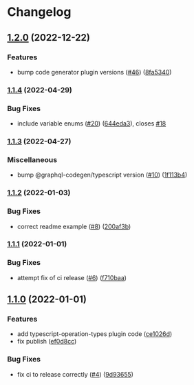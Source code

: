 # Changelog

## [1.2.0](https://github.com/Stonepaw/graphql-codegen-typescript-operation-types/compare/v1.1.4...v1.2.0) (2022-12-22)


### Features

* bump code generator plugin versions ([#46](https://github.com/Stonepaw/graphql-codegen-typescript-operation-types/issues/46)) ([8fa5340](https://github.com/Stonepaw/graphql-codegen-typescript-operation-types/commit/8fa53404907a3352528e8ee0f6136781d52fc949))

### [1.1.4](https://github.com/Stonepaw/graphql-codegen-typescript-operation-types/compare/v1.1.3...v1.1.4) (2022-04-29)


### Bug Fixes

* include variable enums ([#20](https://github.com/Stonepaw/graphql-codegen-typescript-operation-types/issues/20)) ([644eda3](https://github.com/Stonepaw/graphql-codegen-typescript-operation-types/commit/644eda309e67207a9ad6a7d0206ddaf4e7794465)), closes [#18](https://github.com/Stonepaw/graphql-codegen-typescript-operation-types/issues/18)

### [1.1.3](https://github.com/Stonepaw/graphql-codegen-typescript-operation-types/compare/v1.1.2...v1.1.3) (2022-04-27)


### Miscellaneous

* bump @graphql-codegen/typescript version ([#10](https://github.com/Stonepaw/graphql-codegen-typescript-operation-types/issues/10)) ([1f113b4](https://github.com/Stonepaw/graphql-codegen-typescript-operation-types/commit/1f113b4b44e5e17a713797d69b2bcb0ba28cf99f))

### [1.1.2](https://github.com/Stonepaw/graphql-codegen-typescript-operation-types/compare/v1.1.1...v1.1.2) (2022-01-03)


### Bug Fixes

* correct readme example ([#8](https://github.com/Stonepaw/graphql-codegen-typescript-operation-types/issues/8)) ([200af3b](https://github.com/Stonepaw/graphql-codegen-typescript-operation-types/commit/200af3b11fffa4966eef1a009e5ab010c1521291))

### [1.1.1](https://github.com/Stonepaw/graphql-codegen-typescript-operation-types/compare/v1.1.0...v1.1.1) (2022-01-01)


### Bug Fixes

* attempt fix of ci release ([#6](https://github.com/Stonepaw/graphql-codegen-typescript-operation-types/issues/6)) ([f710baa](https://github.com/Stonepaw/graphql-codegen-typescript-operation-types/commit/f710baa0c8f4ed504db856aaed8141c624533ca8))

## [1.1.0](https://github.com/Stonepaw/graphql-codegen-typescript-operation-types/compare/v1.0.0...v1.1.0) (2022-01-01)


### Features

* add typescript-operation-types plugin code ([ce1026d](https://github.com/Stonepaw/graphql-codegen-typescript-operation-types/commit/ce1026de9f617aeaabfb0eaaf39ae7f7ef5ce485))
* fix publish ([ef0d8cc](https://github.com/Stonepaw/graphql-codegen-typescript-operation-types/commit/ef0d8cc68585b09288789a0b21dfd80b33762766))


### Bug Fixes

* fix ci to release correctly ([#4](https://github.com/Stonepaw/graphql-codegen-typescript-operation-types/issues/4)) ([9d93655](https://github.com/Stonepaw/graphql-codegen-typescript-operation-types/commit/9d93655d40de5ba8442064f0698ebb45c27915b7))
